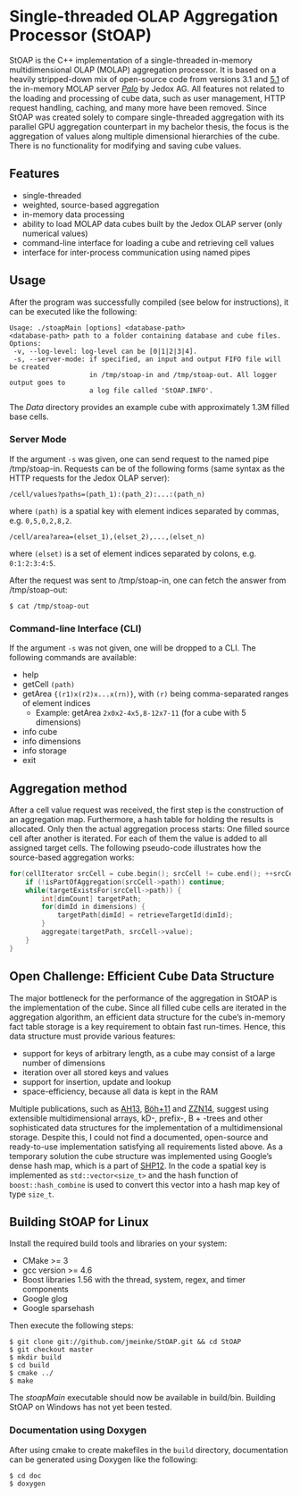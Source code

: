 # Single-threaded OLAP Aggregation Processor (StOAP)

StOAP is the C++ implementation of a single-threaded in-memory multidimensional OLAP (MOLAP) aggregation processor. It is based on a
heavily stripped-down mix of open-source code from versions 3.1 and [5.1](http://sourceforge.net/p/palo/code/HEAD/tree/molap/server/5.1/) of the in-memory MOLAP
server *[Palo](http://en.wikipedia.org/wiki/Palo_%28OLAP_database%29)* by Jedox AG. All features not related to the loading and processing of cube data, such as user management, HTTP request handling, caching, and many more have been
removed. Since StOAP was created solely to compare single-threaded aggregation with its parallel GPU aggregation counterpart in my bachelor thesis, the focus is the aggregation of values along multiple dimensional hierarchies of the cube. There is no functionality for modifying and saving cube values.

## Features

* single-threaded
* weighted, source-based aggregation
* in-memory data processing
* ability to load MOLAP data cubes built by the Jedox OLAP server (only numerical values)
* command-line interface for loading a cube and retrieving cell values
* interface for inter-process communication using named pipes

## Usage

After the program was successfully compiled (see below for instructions), it can be executed like the following:
```
Usage: ./stoapMain [options] <database-path>
<database-path> path to a folder containing database and cube files.
Options:
 -v, --log-level: log-level can be [0|1|2|3|4].
 -s, --server-mode: if specified, an input and output FIFO file will be created
                    in /tmp/stoap-in and /tmp/stoap-out. All logger output goes to
                    a log file called 'StOAP.INFO'.
```

The *Data* directory provides an example cube with approximately 1.3M filled base cells.

### Server Mode

If the argument `-s` was given, one can send request to the named pipe /tmp/stoap-in.
Requests can be of the following forms (same syntax as the HTTP requests for the Jedox OLAP server):

```
/cell/values?paths=(path_1):(path_2):...:(path_n)
```
where `(path)` is a spatial key with element indices separated by commas, e.g. `0,5,0,2,8,2`.

```
/cell/area?area=(elset_1),(elset_2),...,(elset_n)
```
where `(elset)` is a set of element indices separated by colons, e.g. `0:1:2:3:4:5`.

After the request was sent to /tmp/stoap-in, one can fetch the answer from /tmp/stoap-out:

```
$ cat /tmp/stoap-out
```

### Command-line Interface (CLI)

If the argument `-s` was not given, one will be dropped to a CLI. The following commands are available:

* help
* getCell `(path)`
* getArea `{(r1)x(r2)x...x(rn)}`, with `(r)` being comma-separated ranges of element indices
  * Example: getArea `2x0x2-4x5,8-12x7-11` (for a cube with 5 dimensions)
* info cube
* info dimensions
* info storage
* exit

## Aggregation method

After a cell value request was received, the first step is the construction of an aggregation map. Furthermore, a hash table for holding the results is allocated. Only then the actual aggregation process starts: One filled source cell after another is iterated. For each of them the value is added to all assigned target cells.
The following pseudo-code illustrates how the source-based aggregation works:

```c++
for(cellIterator srcCell = cube.begin(); srcCell != cube.end(); ++srcCell) {
	if (!isPartOfAggregation(srcCell->path)) continue;
	while(targetExistsFor(srcCell->path)) {
		int[dimCount] targetPath;
		for(dimId in dimensions) {
			targetPath[dimId] = retrieveTargetId(dimId);
		}
		aggregate(targetPath, srcCell->value);
	}
}
```

## Open Challenge: Efficient Cube Data Structure

The major bottleneck for the performance of the aggregation in StOAP is the implementation of the cube. Since all filled cube cells are iterated in the aggregation algorithm, an efficient data structure for the cube’s in-memory fact table storage is a key requirement to obtain fast run-times. Hence, this data structure must provide various features:

* support for keys of arbitrary length, as a cube may consist of a large number of dimensions
* iteration over all stored keys and values
* support for insertion, update and lookup
* space-efficiency, because all data is kept in the RAM

Multiple publications, such as [AH13](http://ojs.academypublisher.com/index.php/jcp/article/view/jcp080511361144), [Böh+11](https://www.google.com/url?q=https://wwwdb.inf.tu-dresden.de/misc/team/boehm/pubs/btw2011.pdf&sa=U&ei=rb04VbLLBsXVapCCgfgK&ved=0CA0QFjAE&client=internal-uds-cse&usg=AFQjCNExLjcYqCN2gIfbR3CHjNEe-UbNkw) and [ZZN14](http://doi.acm.org/10.1145/2588555.2588564), suggest using extensible multidimensional arrays, kD-, prefix-, B + -trees and other sophisticated data structures for the implementation of a multidimensional storage. Despite this, I could not find a documented, open-source and ready-to-use implementation satisfying all requirements
listed above. As a temporary solution the cube structure was implemented using Google’s dense hash map, which is a part of [SHP12](https://code.google.com/p/sparsehash/). In the code a spatial key is implemented as `std::vector<size_t>` and the hash function of `boost::hash_combine` is used to convert this vector into a hash map key of type `size_t`.


## Building StOAP for Linux

Install the required build tools and libraries on your system:

* CMake >= 3
* gcc version >= 4.6
* Boost libraries 1.56 with the thread, system, regex, and timer components 
* Google glog
* Google sparsehash

Then execute the following steps:

```
$ git clone git://github.com/jmeinke/StOAP.git && cd StOAP
$ git checkout master
$ mkdir build
$ cd build
$ cmake ../
$ make
```

The *stoapMain* executable should now be available in build/bin.
Building StOAP on Windows has not yet been tested.

### Documentation using Doxygen

After using cmake to create makefiles in the `build` directory, documentation can be generated using Doxygen like the following:

```
$ cd doc
$ doxygen
```
